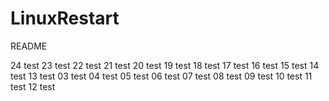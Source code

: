 # LinuxRestart


README











24 test
23 test
22 test
21 test
20 test
19 test
18 test
17 test
16 test
15 test
14 test
13 test
03 test
04 test
05 test
06 test
07 test
08 test
09 test
10 test
11 test
12 test








































































































































































